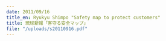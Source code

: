 ```yaml
---
date: 2011/09/16
title_en: Ryukyu Shimpo "Safety map to protect customers"
title: 琉球新報「客守る安全マップ」
file: "/uploads/s20110916.pdf"
---
```

